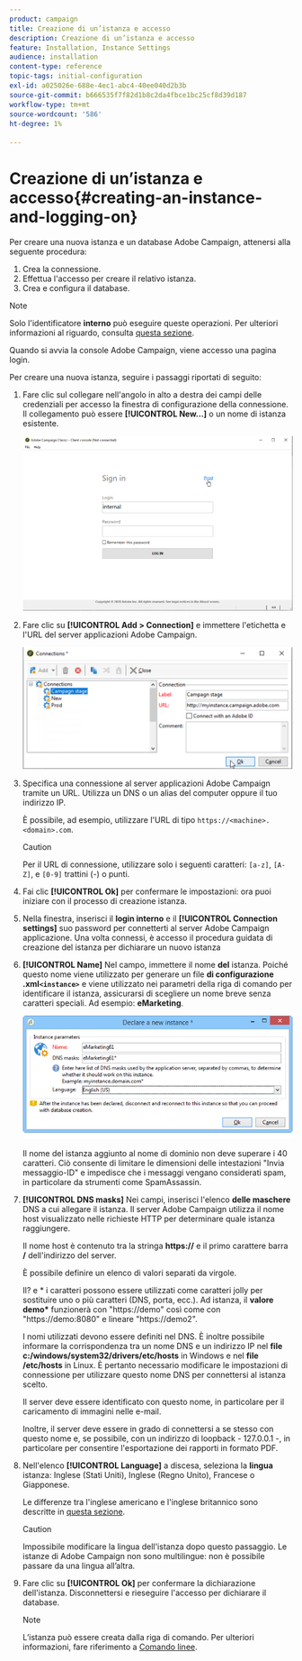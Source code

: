 ```yaml
---
product: campaign
title: Creazione di un’istanza e accesso
description: Creazione di un’istanza e accesso
feature: Installation, Instance Settings
audience: installation
content-type: reference
topic-tags: initial-configuration
exl-id: a025026e-688e-4ec1-abc4-40ee040d2b3b
source-git-commit: b666535f7f82d1b8c2da4fbce1bc25cf8d39d187
workflow-type: tm+mt
source-wordcount: '586'
ht-degree: 1%

---
```


# Creazione di un’istanza e accesso{#creating-an-instance-and-logging-on}



Per creare una nuova istanza e un database Adobe Campaign, attenersi alla seguente procedura:

1. Crea la connessione.
1. Effettua l&#39;accesso per creare il relativo istanza.
1. Crea e configura il database.

>[!NOTE]
>
>Solo l&#39;identificatore **interno** può eseguire queste operazioni. Per ulteriori informazioni al riguardo, consulta [questa sezione](../../installation/using/configuring-campaign-server.md#internal-identifier).

Quando si avvia la console Adobe Campaign, viene accesso una pagina login.

Per creare una nuova istanza, seguire i passaggi riportati di seguito:

1. Fare clic sul collegare nell&#39;angolo in alto a destra dei campi delle credenziali per accesso la finestra di configurazione della connessione. Il collegamento può essere **[!UICONTROL New...]** o un nome di istanza esistente.

   ![](assets/s_ncs_install_define_connection_01.png)

1. Fare clic su **[!UICONTROL Add > Connection]** e immettere l&#39;etichetta e l&#39;URL del server applicazioni Adobe Campaign.

   ![](assets/s_ncs_install_define_connection_02.png)

1. Specifica una connessione al server applicazioni Adobe Campaign tramite un URL. Utilizza un DNS o un alias del computer oppure il tuo indirizzo IP.

   È possibile, ad esempio, utilizzare l&#39;URL di tipo `https://<machine>.<domain>.com`.

   >[!CAUTION]
   >
   >Per il URL di connessione, utilizzare solo i seguenti caratteri: `[a-z]`, `[A-Z]`, e `[0-9]` trattini (-) o punti.

1. Fai clic **[!UICONTROL Ok]** per confermare le impostazioni: ora puoi iniziare con il processo di creazione istanza.
1. Nella finestra, inserisci il **login interno** e il **[!UICONTROL Connection settings]** suo password per connetterti al server Adobe Campaign applicazione. Una volta connessi, è accesso il procedura guidata di creazione del istanza per dichiarare un nuovo istanza
1. **[!UICONTROL Name]** Nel campo, immettere il nome **del** istanza. Poiché questo nome viene utilizzato per generare un file **di configurazione .xml`<instance>`** e viene utilizzato nei parametri della riga di comando per identificare il istanza, assicurarsi di scegliere un nome breve senza caratteri speciali. Ad esempio: **eMarketing**.

   ![](assets/s_ncs_install_create_instance.png)

   Il nome del istanza aggiunto al nome di dominio non deve superare i 40 caratteri. Ciò consente di limitare le dimensioni delle intestazioni &quot;Invia messaggio-ID&quot; e impedisce che i messaggi vengano considerati spam, in particolare da strumenti come SpamAssassin.

1. **[!UICONTROL DNS masks]** Nei campi, inserisci l&#39;elenco **delle maschere** DNS a cui allegare il istanza. Il server Adobe Campaign utilizza il nome host visualizzato nelle richieste HTTP per determinare quale istanza raggiungere.

   Il nome host è contenuto tra la stringa **https://** e il primo carattere barra **/** dell&#39;indirizzo del server.

   È possibile definire un elenco di valori separati da virgole.

   Il? e &#42; i caratteri possono essere utilizzati come caratteri jolly per sostituire uno o più caratteri (DNS, porta, ecc.). Ad istanza, il **valore demo&#42;** funzionerà con &quot;https://demo&quot; così come con &quot;https://demo:8080&quot; e lineare &quot;https://demo2&quot;.

   I nomi utilizzati devono essere definiti nel DNS. È inoltre possibile informare la corrispondenza tra un nome DNS e un indirizzo IP nel **file c:/windows/system32/drivers/etc/hosts** in Windows e nel **file /etc/hosts** in Linux. È pertanto necessario modificare le impostazioni di connessione per utilizzare questo nome DNS per connettersi al istanza scelto.

   Il server deve essere identificato con questo nome, in particolare per il caricamento di immagini nelle e-mail.

   Inoltre, il server deve essere in grado di connettersi a se stesso con questo nome e, se possibile, con un indirizzo di loopback - 127.0.0.1 -, in particolare per consentire l&#39;esportazione dei rapporti in formato PDF.

1. Nell&#39;elenco **[!UICONTROL Language]** a discesa, seleziona la **lingua** istanza: Inglese (Stati Uniti), Inglese (Regno Unito), Francese o Giapponese.

   Le differenze tra l&#39;inglese americano e l&#39;inglese britannico sono descritte in [questa sezione](../../platform/using/adobe-campaign-workspace.md#date-and-time).

   >[!CAUTION]
   >
   >Impossibile modificare la lingua dell&#39;istanza dopo questo passaggio. Le istanze di Adobe Campaign non sono multilingue: non è possibile passare da una lingua all’altra.

1. Fare clic su **[!UICONTROL Ok]** per confermare la dichiarazione dell&#39;istanza. Disconnettersi e rieseguire l&#39;accesso per dichiarare il database.

   >[!NOTE]
   >
   >L’istanza può essere creata dalla riga di comando. Per ulteriori informazioni, fare riferimento a [Comando linee](../../installation/using/command-lines.md).
